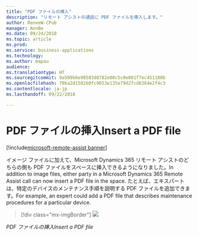 ```yaml
---
title: "PDF ファイルの挿入"
description: "リモート アシストの通話に PDF ファイルを挿入します。"
author: ReneeW-CPub
manager: AnnBe
ms.date: 09/24/2018
ms.topic: article
ms.prod: 
ms.service: business-applications
ms.technology: 
ms.author: mapau
audience: 
ms.translationtype: HT
ms.sourcegitcommit: 9a509b6e98583d8782e00c5c0e081f7ec451180b
ms.openlocfilehash: 70ba2d150260fc9653e135e79d2fcd6364e2f4c3
ms.contentlocale: ja-jp
ms.lasthandoff: 09/22/2018

---
```


# <a name="insert-a-pdf-file"></a><span data-ttu-id="72761-103">PDF ファイルの挿入</span><span class="sxs-lookup"><span data-stu-id="72761-103">Insert a PDF file</span></span>

[!include[microsoft-remote-assist banner](../includes/microsoft-remote-assist.md)]

<span data-ttu-id="72761-104">イメージ ファイルに加えて、Microsoft Dynamics 365 リモート アシストのどちらの側も PDF ファイルをスペースに挿入できるようになりました。</span><span class="sxs-lookup"><span data-stu-id="72761-104">In addition to image files, either party in a Microsoft Dynamics 365 Remote Assist call can now insert a PDF file in the space.</span></span> <span data-ttu-id="72761-105">たとえば、エキスパートは、特定のデバイスのメンテナンス手順を説明する PDF ファイルを追加できます。</span><span class="sxs-lookup"><span data-stu-id="72761-105">For example, an expert could add a PDF file that describes maintenance procedures for a particular device.</span></span>

> [!div class="mx-imgBorder"]
> ![](media/5efd9fb3b595f9f4e3aa1725568206ef.jpg)

<span data-ttu-id="72761-106">*PDF ファイルの挿入*</span><span class="sxs-lookup"><span data-stu-id="72761-106">*Insert a PDF file*</span></span>

<!-- link to user guide 
[Learn more about inserting a PDF file in Remote Assist.]()
-->

